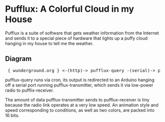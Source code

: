 # Pufflux: A Colorful Cloud in my House

Pufflux is a suite of software that gets weather information from the 
Internet and sends it to a special piece of hardware that lights up a 
puffy cloud hanging in my house to tell me the weather.

## Diagram

<pre>
 { wunderground.org } &lt;-(http)-> pufflux-query -(serial)-> pufflux-transmitter -(radio)-> pufflux-receiver
</pre>

pufflux-query runs via cron, its output is redirected to an Arduino 
hanging off a serial port running pufflux-transmitter, which sends 
it via low-power radio to pufflix-receiver.

The amount of data pufflux-transmitter sends to pufflux-receiver is 
tiny because the radio link operates at a very low speed.  An
animation style and speed corresponding to conditions, as well as
two colors, are packed into 16 bits.
